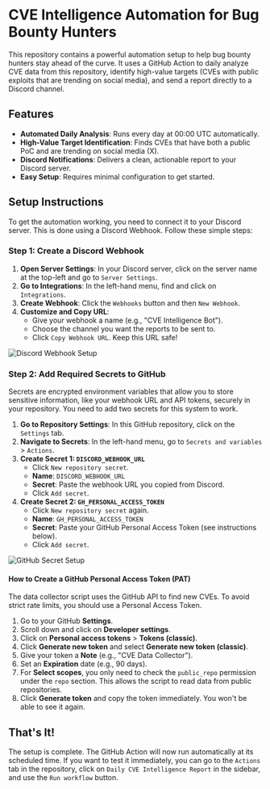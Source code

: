 # CVE Intelligence Automation for Bug Bounty Hunters

This repository contains a powerful automation setup to help bug bounty hunters stay ahead of the curve. It uses a GitHub Action to daily analyze CVE data from this repository, identify high-value targets (CVEs with public exploits that are trending on social media), and send a report directly to a Discord channel.

## Features

- **Automated Daily Analysis**: Runs every day at 00:00 UTC automatically.
- **High-Value Target Identification**: Finds CVEs that have both a public PoC and are trending on social media (X).
- **Discord Notifications**: Delivers a clean, actionable report to your Discord server.
- **Easy Setup**: Requires minimal configuration to get started.

## Setup Instructions

To get the automation working, you need to connect it to your Discord server. This is done using a Discord Webhook. Follow these simple steps:

### Step 1: Create a Discord Webhook

1.  **Open Server Settings**: In your Discord server, click on the server name at the top-left and go to `Server Settings`.
2.  **Go to Integrations**: In the left-hand menu, find and click on `Integrations`.
3.  **Create Webhook**: Click the `Webhooks` button and then `New Webhook`.
4.  **Customize and Copy URL**:
    *   Give your webhook a name (e.g., "CVE Intelligence Bot").
    *   Choose the channel you want the reports to be sent to.
    *   Click `Copy Webhook URL`. Keep this URL safe!

![Discord Webhook Setup](https://i.imgur.com/8Vb3e1T.png)

### Step 2: Add Required Secrets to GitHub

Secrets are encrypted environment variables that allow you to store sensitive information, like your webhook URL and API tokens, securely in your repository. You need to add two secrets for this system to work.

1.  **Go to Repository Settings**: In this GitHub repository, click on the `Settings` tab.
2.  **Navigate to Secrets**: In the left-hand menu, go to `Secrets and variables` > `Actions`.
3.  **Create Secret 1: `DISCORD_WEBHOOK_URL`**
    *   Click `New repository secret`.
    *   **Name**: `DISCORD_WEBHOOK_URL`
    *   **Secret**: Paste the webhook URL you copied from Discord.
    *   Click `Add secret`.
4.  **Create Secret 2: `GH_PERSONAL_ACCESS_TOKEN`**
    *   Click `New repository secret` again.
    *   **Name**: `GH_PERSONAL_ACCESS_TOKEN`
    *   **Secret**: Paste your GitHub Personal Access Token (see instructions below).
    *   Click `Add secret`.

![GitHub Secret Setup](https://i.imgur.com/1G3q8hA.png)

#### How to Create a GitHub Personal Access Token (PAT)

The data collector script uses the GitHub API to find new CVEs. To avoid strict rate limits, you should use a Personal Access Token.

1.  Go to your GitHub **Settings**.
2.  Scroll down and click on **Developer settings**.
3.  Click on **Personal access tokens** > **Tokens (classic)**.
4.  Click **Generate new token** and select **Generate new token (classic)**.
5.  Give your token a **Note** (e.g., "CVE Data Collector").
6.  Set an **Expiration** date (e.g., 90 days).
7.  For **Select scopes**, you only need to check the `public_repo` permission under the `repo` section. This allows the script to read data from public repositories.
8.  Click **Generate token** and copy the token immediately. You won't be able to see it again.

## That's It!

The setup is complete. The GitHub Action will now run automatically at its scheduled time. If you want to test it immediately, you can go to the `Actions` tab in the repository, click on `Daily CVE Intelligence Report` in the sidebar, and use the `Run workflow` button.
